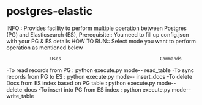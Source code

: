# postgres-elastic
INFO:: Provides facility to perform multiple operation between Postgres (PG) and Elasticsearch (ES), 
Prerequisite:: You need to fill up config.json with your PG & ES details
HOW TO RUN:: Select mode you want to perform operation as mentioned below

                    Uses                                    Commands
-To read records from PG                        : python execute.py mode-- read_table
-To sync records from PG to ES                  : python execute.py mode-- insert_docs
-To delete Docs from ES index based on PG table : python execute.py mode-- delete_docs
-To insert into PG from ES index                : python execute.py mode-- write_table
